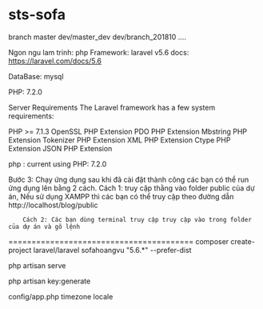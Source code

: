 # sts-sofa


branch
	master
		dev/master_dev
			dev/branch_201810
			....
			
Ngon ngu lam trinh:
	php
Framework: 
	laravel v5.6
		docs: https://laravel.com/docs/5.6

DataBase: mysql

PHP: 7.2.0
	
	
Server Requirements
The Laravel framework has a few system requirements:

PHP >= 7.1.3
OpenSSL PHP Extension
PDO PHP Extension
Mbstring PHP Extension
Tokenizer PHP Extension
XML PHP Extension
Ctype PHP Extension
JSON PHP Extension


php : current using
PHP: 7.2.0

	
Bước 3: Chạy ứng dụng
		sau khi đã cài đặt thành công các bạn có thể run ứng dụng lên bằng 2 cách.
		Cách 1: truy cập thằng vào folder public của dự án, Nếu sử dụng XAMPP thì các bạn có thể truy cập theo đường dẫn
		http://localhost/blog/public
		
		Cách 2: Các bạn dùng terminal truy cập truy cập vào trong folder của dự án và gõ lệnh



========================================
composer create-project laravel/laravel sofahoangvu "5.6.*" --prefer-dist

php artisan serve

php artisan key:generate

config/app.php
	timezone
	locale